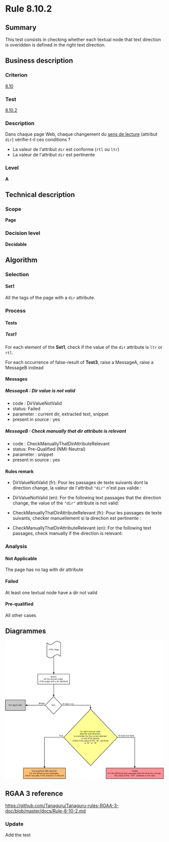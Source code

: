 # Rule 8.10.2

## Summary

This test consists in checking whether each textual node that text direction is overidden is defined in the right text direction.

## Business description

### Criterion

[8.10](http://references.modernisation.gouv.fr/rgaa/criteres.html#crit-8-10)

### Test

[8.10.2](http://references.modernisation.gouv.fr/rgaa/criteres.html#test-8-10-2)

### Description

Dans chaque page Web, chaque changement du <a href="http://references.modernisation.gouv.fr/rgaa/glossaire.html#sens-de-lecture">sens de lecture</a> (attribut `dir`) vérifie-t-il ces conditions ? 
 
 *  La valeur de l'attribut `dir` est conforme (`rtl` ou `ltr`) 
 *  La valeur de l'attribut `dir` est pertinente 

### Level

**A**

## Technical description

### Scope

**Page**

### Decision level

**Decidable**

## Algorithm

### Selection

#### Set1

All the tags of the page with a `dir` attribute.

### Process

#### Tests

##### Test1

For each element of the **Set1**, check if the value of the `dir` attribute is `ltr` or `rtl`.

For each occurrence of false-result of **Test3**, raise a MessageA, raise a MessageB instead

#### Messages

##### MessageA : Dir value is not valid

-   code : DirValueNotValid
-   status: Failed
-   parameter : current dir, extracted text, snippet
-   present in source : yes

##### MessageB : Check manually that dir attribute is relevant

-   code : CheckManuallyThatDirAttributeRelevant
-   status: Pre-Qualified (NMI-Neutral)
-   parameter : snippet
-   present in source : yes

#### Rules remark

 * DirValueNotValid (fr): Pour les passages de texte suivants dont la direction change, la valeur de l'attribut `"dir"` n'est pas valide :
 * DirValueNotValid (en): For the following text passages that the direction change, the value of the `"dir"` attribute is not valid:

 * CheckManuallyThatDirAttributeRelevant (fr): Pour les passages de texte suivants, checker manuellement si la direction est pertinente :
 * CheckManuallyThatDirAttributeRelevant (en): For the following text passages, check manually if the direction is relevant:

### Analysis

#### Not Applicable

The page has no tag with dir attribute

#### Failed

At least one textual node have a dir not valid

#### Pre-qualified

All other cases

## Diagrammes

![](https://raw.githubusercontent.com/Tanaguru/RGAA3-2016/master/docs/Diagrammes/Test8-10-2.png?token=AI6sA57VXN_X_hm-q-M-uAogR_4dFhQYks5Y-ivKwA%3D%3D)

## RGAA 3 reference

https://github.com/Tanaguru/Tanaguru-rules-RGAA-3-doc/blob/master/docs/Rule-8-10-2.md

### Update

Add the test

